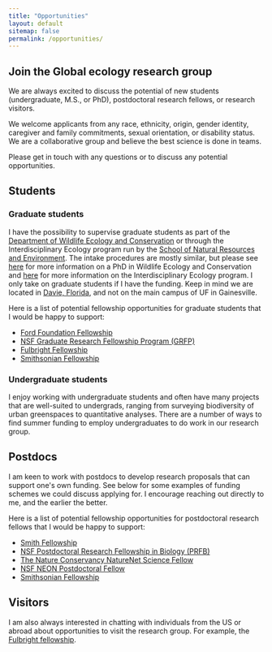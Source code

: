```yaml
---
title: "Opportunities"
layout: default
sitemap: false
permalink: /opportunities/
---
```


## Join the Global ecology research group

We are always excited to discuss the potential of new students (undergraduate, M.S., or PhD), postdoctoral research fellows, or research visitors.

We welcome applicants from any race, ethnicity, origin, gender identity, caregiver and family commitments, sexual orientation, or disability status. We are a collaborative group and believe the best science is done in teams.

Please get in touch with any questions or to discuss any potential opportunities.

## Students
### Graduate students

I have the possibility to supervise graduate students as part of the [Department of Wildlife Ecology and Conservation](https://wec.ifas.ufl.edu/) or through the Interdisciplinary Ecology program run by the [School of Natural Resources and Environment](https://snre.ifas.ufl.edu/). The intake procedures are mostly similar, but please see [here](https://wec.ifas.ufl.edu/graduate-students/admissions/) for more information on a PhD in Wildlife Ecology and Conservation and [here](https://snre.ifas.ufl.edu/academics/degrees-offered/) for more information on the Interdisciplinary Ecology program. I only take on graduate students if I have the funding. Keep in mind we are located in [Davie, Florida](https://flrec.ifas.ufl.edu/), and not on the main campus of UF in Gainesville.

Here is a list of potential fellowship opportunities for graduate students that I would be happy to support:

- [Ford Foundation Fellowship](https://sites.nationalacademies.org/PGA/FordFellowships/PGA_171962)
- [NSF Graduate Research Fellowship Program (GRFP)](https://www.nsfgrfp.org/)
- [Fulbright Fellowship](https://foreign.fulbrightonline.org/apply)
- [Smithsonian Fellowship](https://www.si.edu/ofi)

<!-- end of the list -->

### Undergraduate students

I enjoy working with undergraduate students and often have many projects that are well-suited to undergrads, ranging from surveying biodiversity of urban greenspaces to quantitative analyses. There are a number of ways to find summer funding to employ undergraduates to do work in our research group.

## Postdocs

I am keen to work with postdocs to develop research proposals that can support one's own funding. See below for some examples of funding schemes we could discuss applying for. I encourage reaching out directly to me, and the earlier the better.

Here is a list of potential fellowship opportunities for postdoctoral research fellows that I would be happy to support:

- [Smith Fellowship](https://conbio.org/mini-sites/smith-fellows)
- [NSF Postdoctoral Research Fellowship in Biology (PRFB)](https://beta.nsf.gov/funding/opportunities/postdoctoral-research-fellowships-biology-prfb)
- [The Nature Conservancy NatureNet Science Fellow](https://www.nature.org/en-us/about-us/who-we-are/our-science/naturenet-science-fellowships/)
- [NSF NEON Postdoctoral Fellow](https://www.neonscience.org/get-involved/work-opportunities/postdoctoral-fellows)
- [Smithsonian Fellowship](https://www.si.edu/ofi)

<!-- end of the list -->

## Visitors

I am also always interested in chatting with individuals from the US or abroad about opportunities to visit the research group. For example, the [Fulbright fellowship](https://exchanges.state.gov/non-us/program/fulbright-visiting-scholar-program#:~:text=At%2Da%2DGlance,to%20a%20full%20academic%20year.).
